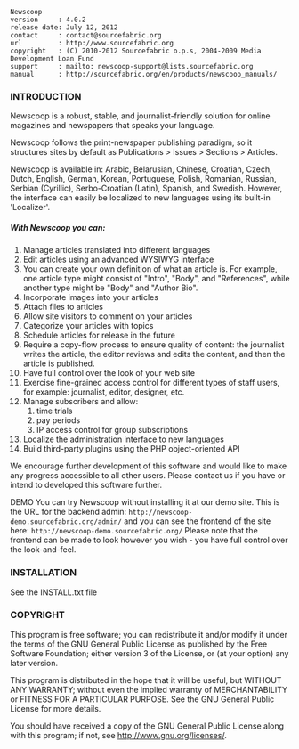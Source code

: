     Newscoop
    version     : 4.0.2
    release date: July 12, 2012
    contact     : contact@sourcefabric.org
    url         : http://www.sourcefabric.org
    copyright   : (C) 2010-2012 Sourcefabric o.p.s, 2004-2009 Media Development Loan Fund
    support     : mailto: newscoop-support@lists.sourcefabric.org
    manual      : http://sourcefabric.org/en/products/newscoop_manuals/

### INTRODUCTION

Newscoop is a robust, stable, and journalist-friendly solution for online magazines and newspapers that speaks your language.

Newscoop follows the print-newspaper publishing paradigm, so it structures sites by default as Publications > Issues > Sections >
Articles.

Newscoop is available in: Arabic, Belarusian, Chinese, Croatian, Czech, Dutch, English, German, Korean, Portuguese, Polish, Romanian, Russian, Serbian (Cyrillic), Serbo-Croatian (Latin), Spanish, and Swedish.
However, the interface can easily be localized to new languages using its built-in 'Localizer'.

##### With Newscoop you can:

   1. Manage articles translated into different languages
   2. Edit articles using an advanced WYSIWYG interface
   3. You can create your own definition of what an article is.
      For example, one article type might consist of "Intro",
      "Body", and "References", while another type might be
      "Body" and "Author Bio".
   4. Incorporate images into your articles
   5. Attach files to articles
   6. Allow site visitors to comment on your articles
   7. Categorize your articles with topics
   8. Schedule articles for release in the future
   9. Require a copy-flow process to ensure quality of content: the
      journalist writes the article, the editor reviews and edits
      the content, and then the article is published.
  10. Have full control over the look of your web site
  11. Exercise fine-grained access control for different types of staff
      users, for example: journalist, editor, designer, etc.
  12. Manage subscribers and allow:
         1. time trials
         2. pay periods
         3. IP access control for group subscriptions
  13. Localize the administration interface to new languages
  14. Build third-party plugins using the PHP object-oriented API

We encourage further development of this software and would like to make any progress accessible to all other users. Please contact us if you have or intend to developed this software further.


DEMO
You can try Newscoop without installing it at our demo site.
This is the URL for the backend admin:
  `http://newscoop-demo.sourcefabric.org/admin/`
and you can see the frontend of the site here:
  `http://newscoop-demo.sourcefabric.org/`
Please note that the frontend can be made to look however you wish - you have full control over the look-and-feel.


### INSTALLATION

See the INSTALL.txt file


### COPYRIGHT

This program is free software; you can redistribute it and/or
modify it under the terms of the GNU General Public License
as published by the Free Software Foundation; either version 3
of the License, or (at your option) any later version.

This program is distributed in the hope that it will be useful,
but WITHOUT ANY WARRANTY; without even the implied warranty of
MERCHANTABILITY or FITNESS FOR A PARTICULAR PURPOSE. See the
GNU General Public License for more details.

You should have received a copy of the GNU General Public License
along with this program; if not, see <http://www.gnu.org/licenses/>.

